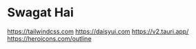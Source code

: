 # Swagat Hai

https://tailwindcss.com
https://daisyui.com
https://v2.tauri.app/
https://heroicons.com/outline
